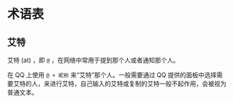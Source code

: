# 术语表

## 艾特

艾特 (at) ，即 `@` ，在网络中常用于提到那个人或者通知那个人。

在 QQ 上使用 `@ + 昵称` 来“艾特”那个人。一般需要通过 QQ 提供的面板中选择需要艾特的人，来进行艾特，自己输入的艾特或复制的艾特一般不起作用，会被视为普通文本。

